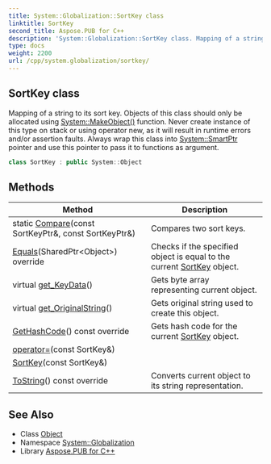 ```yaml
---
title: System::Globalization::SortKey class
linktitle: SortKey
second_title: Aspose.PUB for C++
description: 'System::Globalization::SortKey class. Mapping of a string to its sort key. Objects of this class should only be allocated using System::MakeObject() function. Never create instance of this type on stack or using operator new, as it will result in runtime errors and/or assertion faults. Always wrap this class into System::SmartPtr pointer and use this pointer to pass it to functions as argument in C++.'
type: docs
weight: 2200
url: /cpp/system.globalization/sortkey/
---
```

## SortKey class


Mapping of a string to its sort key. Objects of this class should only be allocated using [System::MakeObject()](../../system/makeobject/) function. Never create instance of this type on stack or using operator new, as it will result in runtime errors and/or assertion faults. Always wrap this class into [System::SmartPtr](../../system/smartptr/) pointer and use this pointer to pass it to functions as argument.

```cpp
class SortKey : public System::Object
```

## Methods

| Method | Description |
| --- | --- |
| static [Compare](./compare/)(const SortKeyPtr\&, const SortKeyPtr\&) | Compares two sort keys. |
| [Equals](./equals/)(SharedPtr\<Object\>) override | Checks if the specified object is equal to the current [SortKey](./) object. |
| virtual [get_KeyData](./get_keydata/)() | Gets byte array representing current object. |
| virtual [get_OriginalString](./get_originalstring/)() | Gets original string used to create this object. |
| [GetHashCode](./gethashcode/)() const override | Gets hash code for the current [SortKey](./) object. |
| [operator=](./operator=/)(const SortKey\&) |  |
| [SortKey](./sortkey/)(const SortKey\&) |  |
| [ToString](./tostring/)() const override | Converts current object to its string representation. |
## See Also

* Class [Object](../../system/object/)
* Namespace [System::Globalization](../)
* Library [Aspose.PUB for C++](../../)

